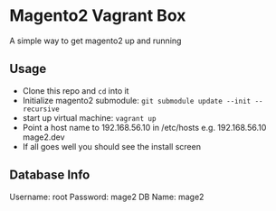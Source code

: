 Magento2 Vagrant Box
================================
A simple way to get magento2 up and running

Usage
-------------------------
* Clone this repo and `cd` into it
* Initialize magento2 submodule: `git submodule update --init --recursive`
* start up virtual machine: `vagrant up`
* Point a host name to 192.168.56.10 in /etc/hosts e.g. 192.168.56.10 mage2.dev
* If all goes well you should see the install screen

Database Info
-------------------------
Username: root
Password: mage2
DB Name: mage2
